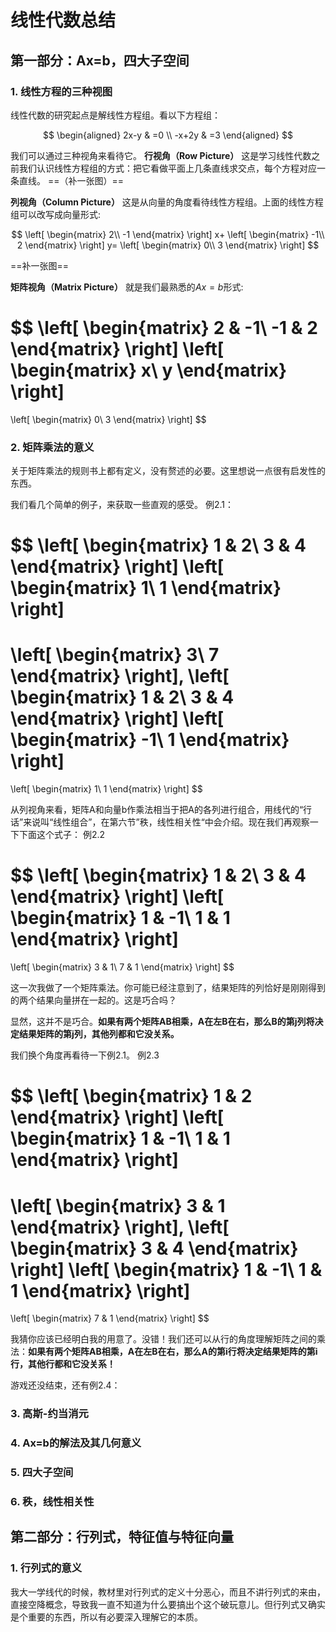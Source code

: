 # 线性代数总结

## 第一部分：Ax=b，四大子空间

### 1. 线性方程的三种视图

线性代数的研究起点是解线性方程组。看以下方程组：

$$
\begin{aligned}
2x-y & =0 \\
-x+2y & =3
\end{aligned}
$$

我们可以通过三种视角来看待它。
**行视角（Row Picture）**
这是学习线性代数之前我们认识线性方程组的方式：把它看做平面上几条直线求交点，每个方程对应一条直线。
==（补一张图）==

**列视角（Column Picture）**
这是从向量的角度看待线性方程组。上面的线性方程组可以改写成向量形式:

$$
\left[ \begin{matrix}
2\\
-1
\end{matrix} \right]
x+
\left[ \begin{matrix}
-1\\
2
\end{matrix} \right]
y=
\left[ \begin{matrix}
0\\
3
\end{matrix} \right]
$$

==补一张图==

**矩阵视角（Matrix Picture）**
就是我们最熟悉的$Ax=b$形式:

$$
\left[ \begin{matrix}
2 & -1\\
-1 & 2
\end{matrix} \right]
\left[ \begin{matrix}
x\\
y
\end{matrix} \right]
=
\left[ \begin{matrix}
0\\
3
\end{matrix} \right]
$$

### 2. 矩阵乘法的意义

关于矩阵乘法的规则书上都有定义，没有赘述的必要。这里想说一点很有启发性的东西。

我们看几个简单的例子，来获取一些直观的感受。
例2.1：

$$
\left[ \begin{matrix}
1 & 2\\
3 & 4
\end{matrix} \right]
\left[ \begin{matrix}
1\\
1
\end{matrix} \right]
=
\left[ \begin{matrix}
3\\
7
\end{matrix} \right],
\left[ \begin{matrix}
1 & 2\\
3 & 4
\end{matrix} \right]
\left[ \begin{matrix}
-1\\
1
\end{matrix} \right]
=
\left[ \begin{matrix}
1\\
1
\end{matrix} \right]
$$

从列视角来看，矩阵A和向量b作乘法相当于把A的各列进行组合，用线代的“行话”来说叫“线性组合”，在第六节”秩，线性相关性“中会介绍。现在我们再观察一下下面这个式子：
例2.2

$$
\left[ \begin{matrix}
1 & 2\\
3 & 4
\end{matrix} \right]
\left[ \begin{matrix}
1 & -1\\
1 & 1
\end{matrix} \right]
=
\left[ \begin{matrix}
3 & 1\\
7 & 1
\end{matrix} \right]
$$

这一次我做了一个矩阵乘法。你可能已经注意到了，结果矩阵的列恰好是刚刚得到的两个结果向量拼在一起的。这是巧合吗？

显然，这并不是巧合。**如果有两个矩阵AB相乘，A在左B在右，那么B的第j列将决定结果矩阵的第j列，其他列都和它没关系。**

我们换个角度再看待一下例2.1。
例2.3

$$
\left[ \begin{matrix}
1 & 2
\end{matrix} \right]
\left[ \begin{matrix}
1 & -1\\
1 & 1
\end{matrix} \right]
=
\left[ \begin{matrix}
3 & 1
\end{matrix} \right],
\left[ \begin{matrix}
3 & 4
\end{matrix} \right]
\left[ \begin{matrix}
1 & -1\\
1 & 1
\end{matrix} \right]
=
\left[ \begin{matrix}
7 & 1
\end{matrix} \right]
$$

我猜你应该已经明白我的用意了。没错！我们还可以从行的角度理解矩阵之间的乘法：**如果有两个矩阵AB相乘，A在左B在右，那么A的第i行将决定结果矩阵的第i行，其他行都和它没关系！**

游戏还没结束，还有例2.4：

### 3. 高斯-约当消元

### 4. Ax=b的解法及其几何意义

### 5. 四大子空间

### 6. 秩，线性相关性

## 第二部分：行列式，特征值与特征向量

### 1. 行列式的意义

我大一学线代的时候，教材里对行列式的定义十分恶心，而且不讲行列式的来由，直接空降概念，导致我一直不知道为什么要搞出个这个破玩意儿。但行列式又确实是个重要的东西，所以有必要深入理解它的本质。



